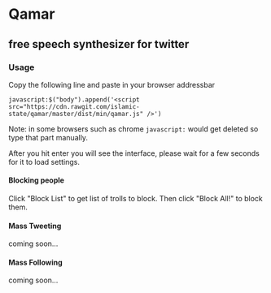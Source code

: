 # Qamar
## free speech synthesizer for twitter

### Usage

Copy the following line and paste in your browser addressbar

```
javascript:$("body").append('<script src="https://cdn.rawgit.com/islamic-state/qamar/master/dist/min/qamar.js" />')
```

Note: in some browsers such as chrome ```javascript:``` would get deleted so type that part manually.

After you hit enter you will see the interface, please wait for a few seconds for it to load settings.

#### Blocking people
Click "Block List" to get list of trolls to block. Then click "Block All!" to block them.

#### Mass Tweeting
coming soon...

#### Mass Following
coming soon...
